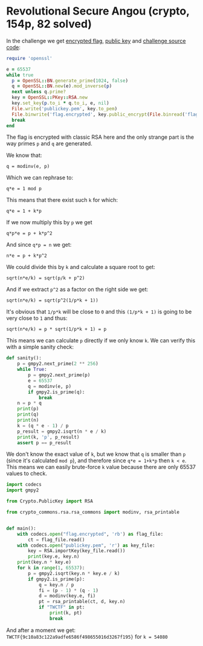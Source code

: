 # Revolutional Secure Angou (crypto, 154p, 82 solved)

In the challenge we get [encrypted flag](flag.encrypted), [public key](publickey.pem) and [challenge source code](generator.rb):

```ruby
require 'openssl'

e = 65537
while true
  p = OpenSSL::BN.generate_prime(1024, false)
  q = OpenSSL::BN.new(e).mod_inverse(p)
  next unless q.prime?
  key = OpenSSL::PKey::RSA.new
  key.set_key(p.to_i * q.to_i, e, nil)
  File.write('publickey.pem', key.to_pem)
  File.binwrite('flag.encrypted', key.public_encrypt(File.binread('flag')))
  break
end
```

The flag is encrypted with classic RSA here and the only strange part is the way primes `p` and `q` are generated.

We know that: 

`q = modinv(e, p)`

Which we can rephrase to:

`q*e = 1 mod p`

This means that there exist such `k` for which:

`q*e = 1 + k*p`

If we now multiply this by `p` we get

`q*p*e = p + k*p^2`

And since `q*p = n` we get:

`n*e = p + k*p^2`

We could divide this by `k` and calculate a square root to get:

`sqrt(n*e/k) = sqrt(p/k + p^2)`

And if we extract `p^2` as a factor on the right side we get:

`sqrt(n*e/k) = sqrt(p^2(1/p*k + 1))`

It's obvious that `1/p*k` will be close to `0` and this `(1/p*k + 1)` is going to be very close to `1` and thus:

`sqrt(n*e/k) = p * sqrt(1/p*k + 1) = p`

This means we can calculate `p` directly if we only know `k`.
We can verify this with a simple sanity check:

```python
def sanity():
    p = gmpy2.next_prime(2 ** 256)
    while True:
        p = gmpy2.next_prime(p)
        e = 65537
        q = modinv(e, p)
        if gmpy2.is_prime(q):
            break
    n = p * q
    print(p)
    print(q)
    print(n)
    k = (q * e - 1) / p
    p_result = gmpy2.isqrt(n * e / k)
    print(k, 'p', p_result)
    assert p == p_result
```

We don't know the exact value of `k`, but we know that `q` is smaller than `p` (since it's calculated `mod p`), and therefore since `q*e = 1+k*p` then `k < e`.
This means we can easily brute-force `k` value because there are only 65537 values to check.

```python
import codecs
import gmpy2

from Crypto.PublicKey import RSA

from crypto_commons.rsa.rsa_commons import modinv, rsa_printable


def main():
    with codecs.open("flag.encrypted", 'rb') as flag_file:
        ct = flag_file.read()
    with codecs.open("publickey.pem", 'r') as key_file:
        key = RSA.importKey(key_file.read())
        print(key.e, key.n)
    print(key.n * key.e)
    for k in range(1, 65537):
        p = gmpy2.isqrt(key.n * key.e / k)
        if gmpy2.is_prime(p):
            q = key.n / p
            fi = (p - 1) * (q - 1)
            d = modinv(key.e, fi)
            pt = rsa_printable(ct, d, key.n)
            if "TWCTF" in pt:
                print(k, pt)
                break
```

And after a moment we get: `TWCTF{9c10a83c122a9adfe6586f498655016d3267f195}` for `k = 54080`
